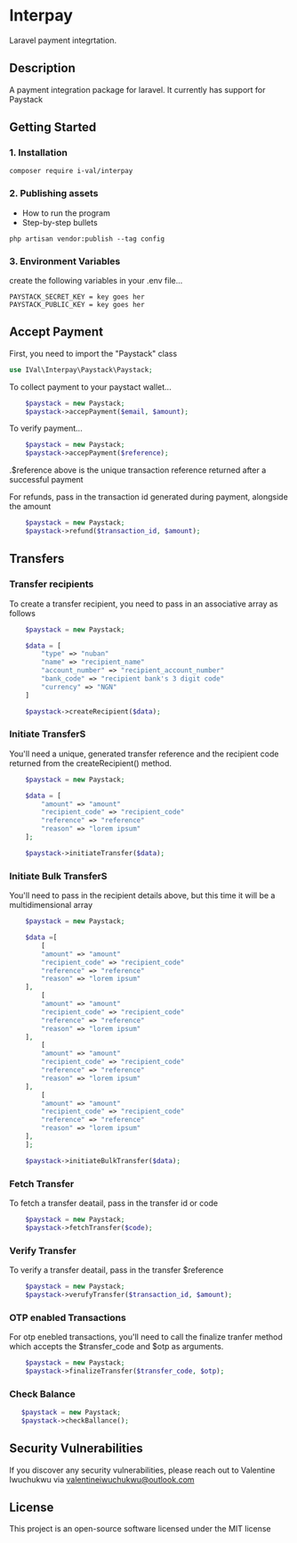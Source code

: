 # Interpay

Laravel payment integrtation.

## Description

A payment integration package for laravel. It currently has support for Paystack

## Getting Started

### 1. Installation


```
composer require i-val/interpay
```

### 2. Publishing assets

* How to run the program
* Step-by-step bullets
```
php artisan vendor:publish --tag config
```

### 3. Environment Variables
 create the following variables in your .env file...
 ```
 PAYSTACK_SECRET_KEY = key goes her
 PAYSTACK_PUBLIC_KEY = key goes her
 ```

## Accept Payment

First, you need to import the "Paystack" class 
```php
use IVal\Interpay\Paystack\Paystack;
```
To collect payment to your paystact wallet...

```php
    $paystack = new Paystack;
    $paystack->accepPayment($email, $amount);
```
To verify payment...

```php
    $paystack = new Paystack;
    $paystack->accepPayment($reference);
```
.$reference above is the unique transaction reference returned after a successful payment


For refunds, pass in the transaction id generated during payment, alongside the amount

```php
    $paystack = new Paystack;
    $paystack->refund($transaction_id, $amount);
```

## Transfers

### Transfer recipients
To create a transfer recipient, you need to pass in an associative array as follows
```php
    $paystack = new Paystack;

    $data = [
        "type" => "nuban"
        "name" => "recipient_name"
        "account_number" => "recipient_account_number"
        "bank_code" => "recipient bank's 3 digit code"
        "currency" => "NGN"
    ]

    $paystack->createRecipient($data);
```
### Initiate TransferS
You'll need a unique, generated transfer reference and the recipient code returned from the createRecipient() method. 
```php
    $paystack = new Paystack;

    $data = [
        "amount" => "amount"
        "recipient_code" => "recipient_code"
        "reference" => "reference"
        "reason" => "lorem ipsum"
    ];

    $paystack->initiateTransfer($data);
```
### Initiate Bulk TransferS
You'll need to pass in the recipient details above, but this time it will be a multidimensional array
```php
    $paystack = new Paystack;

    $data =[ 
        [
        "amount" => "amount"
        "recipient_code" => "recipient_code"
        "reference" => "reference"
        "reason" => "lorem ipsum"
    ],
        [
        "amount" => "amount"
        "recipient_code" => "recipient_code"
        "reference" => "reference"
        "reason" => "lorem ipsum"
    ],
        [
        "amount" => "amount"
        "recipient_code" => "recipient_code"
        "reference" => "reference"
        "reason" => "lorem ipsum"
    ],
        [
        "amount" => "amount"
        "recipient_code" => "recipient_code"
        "reference" => "reference"
        "reason" => "lorem ipsum"
    ],
    ];

    $paystack->initiateBulkTransfer($data);
```

### Fetch Transfer

To fetch a transfer deatail, pass in the transfer id or code

```php
    $paystack = new Paystack;
    $paystack->fetchTransfer($code);
```

### Verify Transfer

To verify a transfer deatail, pass in the transfer $reference

```php
    $paystack = new Paystack;
    $paystack->verufyTransfer($transaction_id, $amount);
```

### OTP enabled Transactions

For otp enebled transactions, you'll need to call the finalize tranfer method which accepts the $transfer_code and $otp as arguments.

```php
    $paystack = new Paystack;
    $paystack->finalizeTransfer($transfer_code, $otp);
```

### Check Balance
  
  ```php
     $paystack = new Paystack;
     $paystack->checkBallance();
```

## Security Vulnerabilities
If you discover any security vulnerabilities, please reach out to Valentine Iwuchukwu via [valentineiwuchukwu@outlook.com](mailto:valentineiwuchukwu@outlook.com)

## License

This project is an open-source software licensed under the MIT license